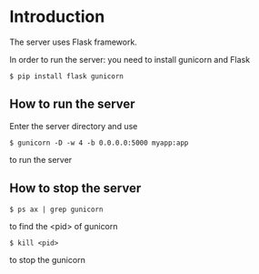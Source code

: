# Introduction

The server uses Flask framework.

In order to run the server: you need to install gunicorn and Flask

```$ pip install flask gunicorn```

## How to run the server
Enter the server directory and use

```$ gunicorn -D -w 4 -b 0.0.0.0:5000 myapp:app```

to run the server

## How to stop the server

```$ ps ax | grep gunicorn```

to find the \<pid\> of gunicorn

```$ kill <pid>```

to stop the gunicorn

